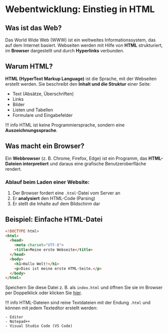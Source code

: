 # Webentwicklung: Einstieg in HTML

## Was ist das Web?

Das World Wide Web (WWW) ist ein weltweites Informationssystem, das auf dem Internet basiert. Webseiten werden mit Hilfe von **HTML** strukturiert, im **Browser** dargestellt und durch **Hyperlinks** verbunden.

## Warum HTML?

**HTML (HyperText Markup Language)** ist die Sprache, mit der Webseiten erstellt werden. Sie beschreibt den **Inhalt und die Struktur** einer Seite:

- Text (Absätze, Überschriften)
- Links
- Bilder
- Listen und Tabellen
- Formulare und Eingabefelder

!!! info
    HTML ist keine Programmiersprache, sondern eine **Auszeichnungssprache**.

## Was macht ein Browser?

Ein **Webbrowser** (z. B. Chrome, Firefox, Edge) ist ein Programm, das **HTML-Dateien interpretiert** und daraus eine grafische Benutzeroberfläche rendert.

### Ablauf beim Laden einer Website:
1. Der Browser fordert eine `.html`-Datei vom Server an
2. Er **analysiert** den HTML-Code (Parsing)
3. Er stellt die Inhalte auf dem Bildschirm dar

## Beispiel: Einfache HTML-Datei

```html
<!DOCTYPE html>
<html>
  <head>
    <meta charset="UTF-8">
    <title>Meine erste Webseite</title>
  </head>
  <body>
    <h1>Hallo Welt!</h1>
    <p>Dies ist meine erste HTML-Seite.</p>
  </body>
</html>
```

Speichern Sie diese Datei z. B. als `index.html` und öffnen Sie sie im Browser per Doppelklick oder klicken Sie [hier](/assets/html/hello-world.html).

!!! info
    HTML-Dateien sind reine Textdateien mit der Endung `.html` und können mit jedem Texteditor erstellt werden:
    
    - Editor 
    - Notepad++
    - Visual Studio Code (VS Code)
